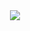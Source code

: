 <div align="center">
  <img src="https://readme-typing-svg.demolab.com?font=Fira+Code&size=50&duration=3000&pause=200&color=F7B062FF&center=true&vCenter=true&multiline=true&random=false&width=435&height=100&lines=FoodMania">
</div>
